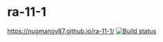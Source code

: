 # ra-11-1

https://nugmanov87.github.io/ra-11-1/
[![Build status](https://ci.appveyor.com/api/projects/status/lkdn9few0axneeaf?svg=true)](https://ci.appveyor.com/project/nugmanov87/ra-11-1)
